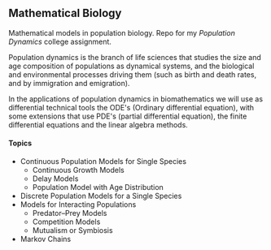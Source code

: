 ## Mathematical Biology

Mathematical models in population biology. Repo for my _Population Dynamics_ college assignment. 

Population dynamics is the branch of life sciences that studies the size and age composition of populations as dynamical systems, and the biological and environmental processes driving them (such as birth and death rates, and by immigration and emigration). 

In the applications of population dynamics in biomathematics we will use as differential technical tools the ODE's (Ordinary differential equation), with some extensions that use PDE's (partial differential equation), the finite differential equations and the linear algebra methods.

#### Topics 
-  Continuous Population Models for Single Species
    - Continuous Growth Models
    - Delay Models
    - Population Model with Age Distribution
- Discrete Population Models for a Single Species
-  Models for Interacting Populations
    - Predator–Prey Models
    -  Competition Models
    - Mutualism or Symbiosis
- Markov Chains 


